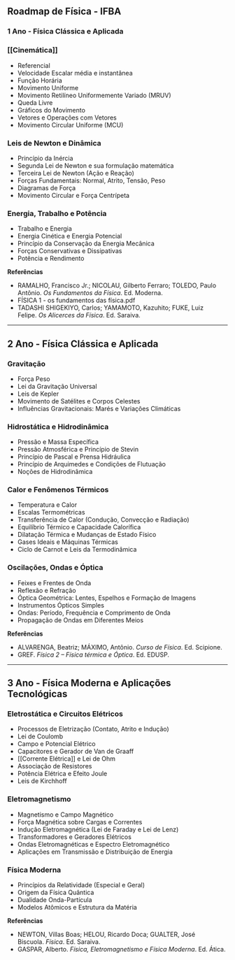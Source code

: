## **Roadmap de Física - IFBA**

### **1 Ano - Física Clássica e Aplicada**

### **[[Cinemática]]**

- Referencial
- Velocidade Escalar média e instantânea
- Função Horária
- Movimento Uniforme
- Movimento Retilíneo Uniformemente Variado (MRUV)
- Queda Livre
- Gráficos do Movimento
- Vetores e Operações com Vetores
- Movimento Circular Uniforme (MCU)

### **Leis de Newton e Dinâmica**

- Princípio da Inércia
- Segunda Lei de Newton e sua formulação matemática
- Terceira Lei de Newton (Ação e Reação)
- Forças Fundamentais: Normal, Atrito, Tensão, Peso
- Diagramas de Força
- Movimento Circular e Força Centrípeta

### **Energia, Trabalho e Potência**

- Trabalho e Energia
- Energia Cinética e Energia Potencial
- Princípio da Conservação da Energia Mecânica
- Forças Conservativas e Dissipativas
- Potência e Rendimento

**Referências**

- RAMALHO, Francisco Jr.; NICOLAU, Gilberto Ferraro; TOLEDO, Paulo Antônio. _Os Fundamentos da Física_. Ed. Moderna.
- FÍSICA 1 - os fundamentos das física.pdf
- TADASHI SHIGEKIYO, Carlos; YAMAMOTO, Kazuhito; FUKE, Luiz Felipe. _Os Alicerces da Física_. Ed. Saraiva.

---

## **2 Ano - Física Clássica e Aplicada**

### **Gravitação**

- Força Peso
- Lei da Gravitação Universal
- Leis de Kepler
- Movimento de Satélites e Corpos Celestes
- Influências Gravitacionais: Marés e Variações Climáticas

### **Hidrostática e Hidrodinâmica**

- Pressão e Massa Específica
- Pressão Atmosférica e Princípio de Stevin
- Princípio de Pascal e Prensa Hidráulica
- Princípio de Arquimedes e Condições de Flutuação
- Noções de Hidrodinâmica

### **Calor e Fenômenos Térmicos**

- Temperatura e Calor
- Escalas Termométricas
- Transferência de Calor (Condução, Convecção e Radiação)
- Equilíbrio Térmico e Capacidade Calorífica
- Dilatação Térmica e Mudanças de Estado Físico
- Gases Ideais e Máquinas Térmicas
- Ciclo de Carnot e Leis da Termodinâmica

### **Oscilações, Ondas e Óptica**

- Feixes e Frentes de Onda
- Reflexão e Refração
- Óptica Geométrica: Lentes, Espelhos e Formação de Imagens
- Instrumentos Ópticos Simples
- Ondas: Período, Frequência e Comprimento de Onda
- Propagação de Ondas em Diferentes Meios

**Referências**

- ALVARENGA, Beatriz; MÁXIMO, Antônio. _Curso de Física_. Ed. Scipione.
- GREF. _Física 2 – Física térmica e Óptica_. Ed. EDUSP.

---

## **3 Ano - Física Moderna e Aplicações Tecnológicas**

### **Eletrostática e Circuitos Elétricos**

- Processos de Eletrização (Contato, Atrito e Indução)
- Lei de Coulomb
- Campo e Potencial Elétrico
- Capacitores e Gerador de Van de Graaff
- [[Corrente Elétrica]] e Lei de Ohm
- Associação de Resistores
- Potência Elétrica e Efeito Joule
- Leis de Kirchhoff

### **Eletromagnetismo**

- Magnetismo e Campo Magnético
- Força Magnética sobre Cargas e Correntes
- Indução Eletromagnética (Lei de Faraday e Lei de Lenz)
- Transformadores e Geradores Elétricos
- Ondas Eletromagnéticas e Espectro Eletromagnético
- Aplicações em Transmissão e Distribuição de Energia

### **Física Moderna**

- Princípios da Relatividade (Especial e Geral)
- Origem da Física Quântica
- Dualidade Onda-Partícula
- Modelos Atômicos e Estrutura da Matéria

**Referências**

- NEWTON, Villas Boas; HELOU, Ricardo Doca; GUALTER, José Biscuola. _Física_. Ed. Saraiva.
- GASPAR, Alberto. _Física, Eletromagnetismo e Física Moderna_. Ed. Ática.